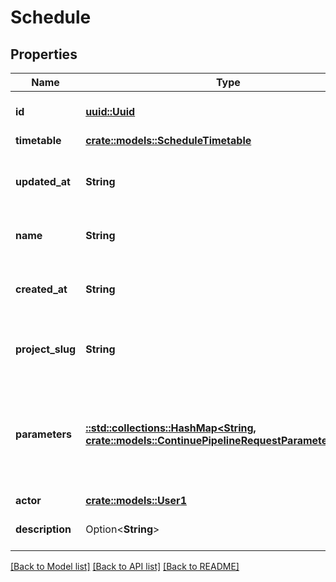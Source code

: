 # Schedule

## Properties

Name | Type | Description | Notes
------------ | ------------- | ------------- | -------------
**id** | [**uuid::Uuid**](uuid::Uuid.md) | The unique ID of the schedule. | 
**timetable** | [**crate::models::ScheduleTimetable**](Schedule_timetable.md) |  | 
**updated_at** | **String** | The date and time the pipeline was last updated. | 
**name** | **String** | Name of the schedule. | 
**created_at** | **String** | The date and time the pipeline was created. | 
**project_slug** | **String** | The project-slug for the schedule | 
**parameters** | [**::std::collections::HashMap<String, crate::models::ContinuePipelineRequestParametersValue>**](continuePipeline_request_parameters_value.md) | Pipeline parameters represented as key-value pairs. Must contain branch or tag. | 
**actor** | [**crate::models::User1**](User_1.md) |  | 
**description** | Option<**String**> | Description of the schedule. | 

[[Back to Model list]](../README.md#documentation-for-models) [[Back to API list]](../README.md#documentation-for-api-endpoints) [[Back to README]](../README.md)


